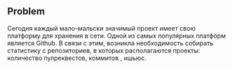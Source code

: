 ## Problem

Сегодня каждый мало-мальски значимый проект имеет свою платформу для хранения в
сети. Одной из самых популярных платформ является Github. В связи с этим, возникла необходимость собирать статистику с репозиториев, в которых располагаются проекты: количество пулреквестов, коммитов , ишьюc.
